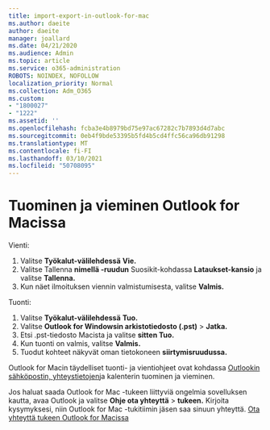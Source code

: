 ```yaml
---
title: import-export-in-outlook-for-mac
ms.author: daeite
author: daeite
manager: joallard
ms.date: 04/21/2020
ms.audience: Admin
ms.topic: article
ms.service: o365-administration
ROBOTS: NOINDEX, NOFOLLOW
localization_priority: Normal
ms.collection: Adm_O365
ms.custom:
- "1800027"
- "1222"
ms.assetid: ''
ms.openlocfilehash: fcba3e4b8979bd75e97ac67282c7b7893d4d7abc
ms.sourcegitcommit: 0eb4f9bde53395b5fd4b5cd4ffc56ca96db91298
ms.translationtype: MT
ms.contentlocale: fi-FI
ms.lasthandoff: 03/10/2021
ms.locfileid: "50708095"
---
```

# <a name="importexport-in-outlook-for-mac"></a>Tuominen ja vieminen Outlook for Macissa 

Vienti:
1. Valitse **Työkalut-välilehdessä** **Vie.**
2. Valitse Tallenna **nimellä -ruudun** Suosikit-kohdassa  **Lataukset-kansio** ja valitse **Tallenna.**
3. Kun näet ilmoituksen viennin valmistumisesta, valitse **Valmis.**

Tuonti:
1. Valitse **Työkalut-välilehdessä** **Tuo.**
2. Valitse **Outlook for Windowsin arkistotiedosto (.pst)**  >  **Jatka.**
3. Etsi .pst-tiedosto Macista ja valitse **sitten Tuo.**
4. Kun tuonti on valmis, valitse **Valmis.**
5. Tuodut kohteet näkyvät oman tietokoneen **siirtymisruudussa.**

Outlook for Macin täydelliset tuonti- ja vientiohjeet ovat kohdassa [Outlookin sähköpostin, yhteystietojen](https://support.office.com/article/92577192-3881-4502-b79d-c3bbada6c8ef#ID0EAACAAA=Mac)ja kalenterin tuominen ja vieminen. 

Jos haluat saada Outlook for Mac -tukeen liittyviä ongelmia sovelluksen kautta, avaa Outlook ja valitse **Ohje ota yhteyttä**  >  **tukeen.** Kirjoita kysymyksesi, niin Outlook for Mac -tukitiimin jäsen saa sinuun yhteyttä. [Ota yhteyttä tukeen Outlook for Macissa](https://support.microsoft.com/office/contact-support-within-outlook-for-mac-d0410177-8e65-4487-93f7-206a3a3d71a8)